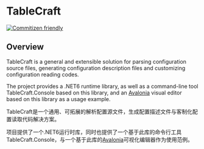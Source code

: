 # TableCraft

[![Commitizen friendly](https://img.shields.io/badge/commitizen-friendly-brightgreen.svg)](http://commitizen.github.io/cz-cli/)

## Overview

TableCraft is a general and extensible solution for parsing configuration source files, generating configuration description files and customizing configuration reading codes.

The project provides a .NET6 runtime library, as well as a command-line tool TableCraft.Console based on this library, and an [Avalonia](https://avaloniaui.net/) visual editor based on this library as a usage example.

TableCraft是一个通用、可拓展的解析配置源文件，生成配置描述文件与客制化配置读取代码解决方案。

项目提供了一个.NET6运行时库，同时也提供了一个基于此库的命令行工具TableCraft.Console，与一个基于此库的[Avalonia](https://avaloniaui.net/)可视化编辑器作为使用范例。
